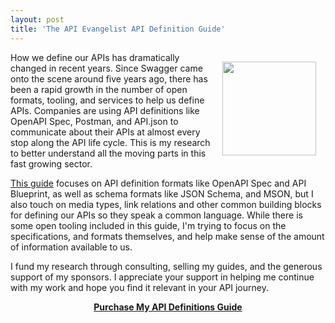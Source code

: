 ```yaml
---
layout: post
title: 'The API Evangelist API Definition Guide'
---
```

<p><a href="http://apis.how/oq38yeqkkd"><img style="padding: 15px;" src="https://s3.amazonaws.com/kinlane-productions/whitepapers/definitions/api-evangelist-api-definitions-guide-may-2016-cover.png" alt="" width="150" align="right" /></a></p>
<p>How we define our APIs has dramatically changed in recent years. Since Swagger came onto the scene around five years ago, there has been a rapid growth in the number of open formats, tooling, and services to help us define APIs. Companies are using API definitions like OpenAPI Spec, Postman, and API.json to communicate about their APIs at almost every stop along the API life cycle. This is my research to better understand all the moving parts in this fast growing sector.</p>
<p><a href="http://apis.how/oq38yeqkkd">This guide</a> focuses on API definition formats like OpenAPI Spec and API Blueprint, as well as schema formats like JSON Schema, and MSON, but I also touch on media types, link relations and other common building blocks for defining our APIs so they speak a common language. While there is some open tooling included in this guide, I'm trying to focus on the specifications, and formats themselves, and help make sense of the amount of information available to us.</p>
<p>I fund my research through consulting, selling my guides, and the generous support of my sponsors. I appreciate your support in helping me continue with my work and hope you find it relevant in your API journey.</p>
<p style="text-align: center;"><a href="http://apis.how/oq38yeqkkd"><strong>Purchase My API Definitions Guide</strong></a></p>